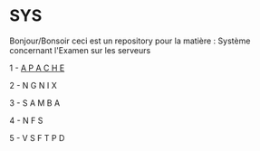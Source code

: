 # SYS
Bonjour/Bonsoir ceci est un repository pour la matière : Système concernant l'Examen sur les serveurs 

1 -  <a href='https://github.com/KennyRandria/SYS/blob/main/A%20P%20A%20C%20H%20E'>A P A C H E</a>

2 - N G N I X

3 - S A M B A

4 - N F S

5 - V S F T P D
